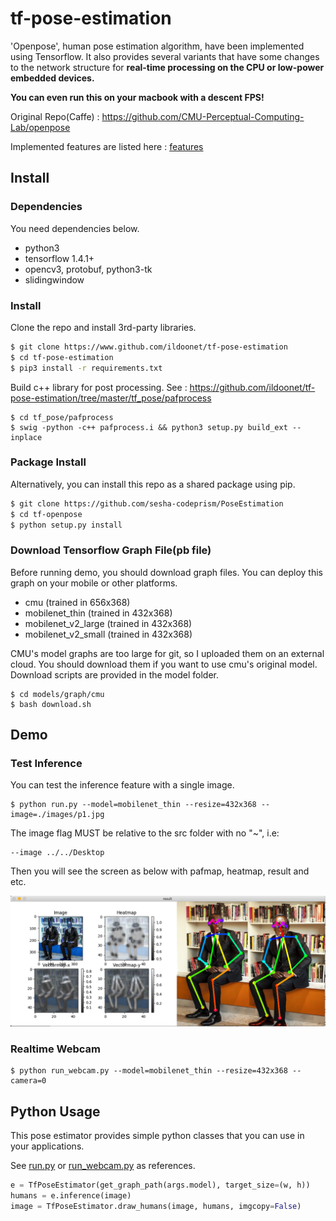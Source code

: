# tf-pose-estimation

'Openpose', human pose estimation algorithm, have been implemented using Tensorflow. It also provides several variants that have some changes to the network structure for **real-time processing on the CPU or low-power embedded devices.**

**You can even run this on your macbook with a descent FPS!**

Original Repo(Caffe) : https://github.com/CMU-Perceptual-Computing-Lab/openpose

Implemented features are listed here : [features](./etcs/feature.md)

## Install

### Dependencies

You need dependencies below.

- python3
- tensorflow 1.4.1+
- opencv3, protobuf, python3-tk
- slidingwindow

### Install

Clone the repo and install 3rd-party libraries.

```bash
$ git clone https://www.github.com/ildoonet/tf-pose-estimation
$ cd tf-pose-estimation
$ pip3 install -r requirements.txt
```

Build c++ library for post processing. See : https://github.com/ildoonet/tf-pose-estimation/tree/master/tf_pose/pafprocess
```
$ cd tf_pose/pafprocess
$ swig -python -c++ pafprocess.i && python3 setup.py build_ext --inplace
```

### Package Install

Alternatively, you can install this repo as a shared package using pip.

```bash
$ git clone https://github.com/sesha-codeprism/PoseEstimation
$ cd tf-openpose
$ python setup.py install
```

### Download Tensorflow Graph File(pb file)

Before running demo, you should download graph files. You can deploy this graph on your mobile or other platforms.

- cmu (trained in 656x368)
- mobilenet_thin (trained in 432x368)
- mobilenet_v2_large (trained in 432x368)
- mobilenet_v2_small (trained in 432x368)

CMU's model graphs are too large for git, so I uploaded them on an external cloud. You should download them if you want to use cmu's original model. Download scripts are provided in the model folder.

```
$ cd models/graph/cmu
$ bash download.sh
```

## Demo

### Test Inference

You can test the inference feature with a single image.

```
$ python run.py --model=mobilenet_thin --resize=432x368 --image=./images/p1.jpg
```

The image flag MUST be relative to the src folder with no "~", i.e:
```
--image ../../Desktop
```

Then you will see the screen as below with pafmap, heatmap, result and etc.

![inferent_result](./etcs/inference_result2.png)

### Realtime Webcam

```
$ python run_webcam.py --model=mobilenet_thin --resize=432x368 --camera=0
```


## Python Usage

This pose estimator provides simple python classes that you can use in your applications.

See [run.py](run.py) or [run_webcam.py](run_webcam.py) as references.

```python
e = TfPoseEstimator(get_graph_path(args.model), target_size=(w, h))
humans = e.inference(image)
image = TfPoseEstimator.draw_humans(image, humans, imgcopy=False)
```
